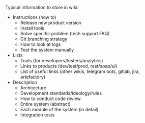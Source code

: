 Typical information to store in wiki:
* Instructions (how to)
    * Release new product version
    * Install tools
    * Solve specific problem (tech support FAQ)
    * Git branching strategy
    * How to look at logs
    * Test the system manually
* Lists
    * Tools (for developers/testers/analytics)
    * Links to products (dev/test/prod, rest/soap/ui)
    * List of useful links (other wikis, telegram bots, gitlab, jira, artefactory)
* Description
    * Architecture
    * Development standards/ideology/rules
    * How to conduct code review
    * Entire system (abstract)
    * Each module of the system (in detail)
    * Integration tests
